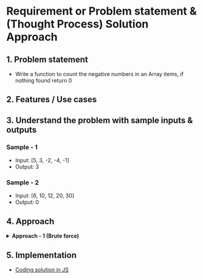# Requirement or Problem statement & (Thought Process) Solution Approach

## 1. Problem statement

- Write a function to count the negative numbers in an Array items, if nothing found return 0

## 2. Features / Use cases

## 3. Understand the problem with sample inputs & outputs

### Sample - 1

- Input: [5, 3, -2, -4, -1]
- Output: 3

### Sample - 2

- Input: [6, 10, 12, 20, 30]
- Output: 0

## 4. Approach

<details>
  <summary><b>Approach - 1 (Brute force)</b></summary>

- Thought Process / Approach - one pass solution

  - Use for loop to traverse the array
  - Loop each element (traverse / visit each element) & compare with negative number condition checks, then return negative count
  - if no found return 0

  ![alt text](./img/logic-1.png)

- Complexity
  - Time Complexity: O(n)
  - Space Complexity: O(1)

</details>

## 5. Implementation

- [Coding solution in JS](./index.js)
